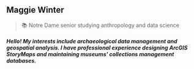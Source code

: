 ## Maggie Winter

> :books: Notre Dame senior studying anthropology and data science
 
##### Hello! My interests include archaeological data management and geospatial analysis. I have professional experience designing ArcGIS StoryMaps and maintaining museums' collections management databases.
